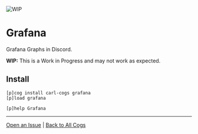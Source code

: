 ![WIP](https://img.shields.io/badge/tag-WIP-orange?logo=git&logoColor=white)
# Grafana

Grafana Graphs in Discord.

**WIP:** This is a Work in Progress and may not work as expected.

## Install

```text
[p]cog install carl-cogs grafana
[p]load grafana

[p]help Grafana
```

---
[Open an Issue](https://github.com/smashedr/carl-cogs/issues/new?title=Grafana) |
[Back to All Cogs](../README.md#public-cogs)
